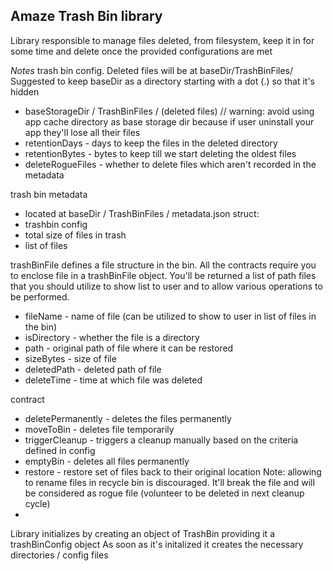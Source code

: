 Amaze Trash Bin library
---
Library responsible to manage files deleted, from filesystem, keep it in for some time and delete 
once the provided configurations are met

*Notes*
trash bin config.
Deleted files will be at baseDir/TrashBinFiles/
Suggested to keep baseDir as a directory starting with a dot (.) so that it's hidden
- baseStorageDir / TrashBinFiles / (deleted files) // warning: avoid using app cache directory as base storage dir because if user uninstall your app they'll lose all their files 
- retentionDays - days to keep the files in the deleted directory
- retentionBytes - bytes to keep till we start deleting the oldest files
- deleteRogueFiles - whether to delete files which aren't recorded in the metadata

trash bin metadata
- located at baseDir / TrashBinFiles / metadata.json
struct:
- trashbin config
- total size of files in trash
- list of files

trashBinFile
defines a file structure in the bin. All the contracts require you to enclose file in a trashBinFile object.
You'll be returned a list of path files that you should utilize to show list to user and to allow various operations to be performed.
- fileName - name of file (can be utilized to show to user in list of files in the bin)
- isDirectory - whether the file is a directory
- path - original path of file where it can be restored
- sizeBytes - size of file
- deletedPath - deleted path of file
- deleteTime - time at which file was deleted

contract
- deletePermanently - deletes the files permanently
- moveToBin - deletes file temporarily
- triggerCleanup - triggers a cleanup manually based on the criteria defined in config
- emptyBin - deletes all files permanently
- restore - restore set of files back to their original location
Note: allowing to rename files in recycle bin is discouraged. It'll break the file and will be considered as rogue file 
(volunteer to be deleted in next cleanup cycle)
- 
Library initializes by creating an object of TrashBin providing it a trashBinConfig object
As soon as it's initalized it creates the necessary directories / config files